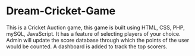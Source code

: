 # Dream-Cricket-Game

This is a Cricket Auction game, this game is built using HTML, CSS, PHP, mySQL, JavaScript.
It has a feature of selecting players of your choice. Admin will update the score database through which the points of the user would be counted.
A dashboard is added to track the top scorers.
